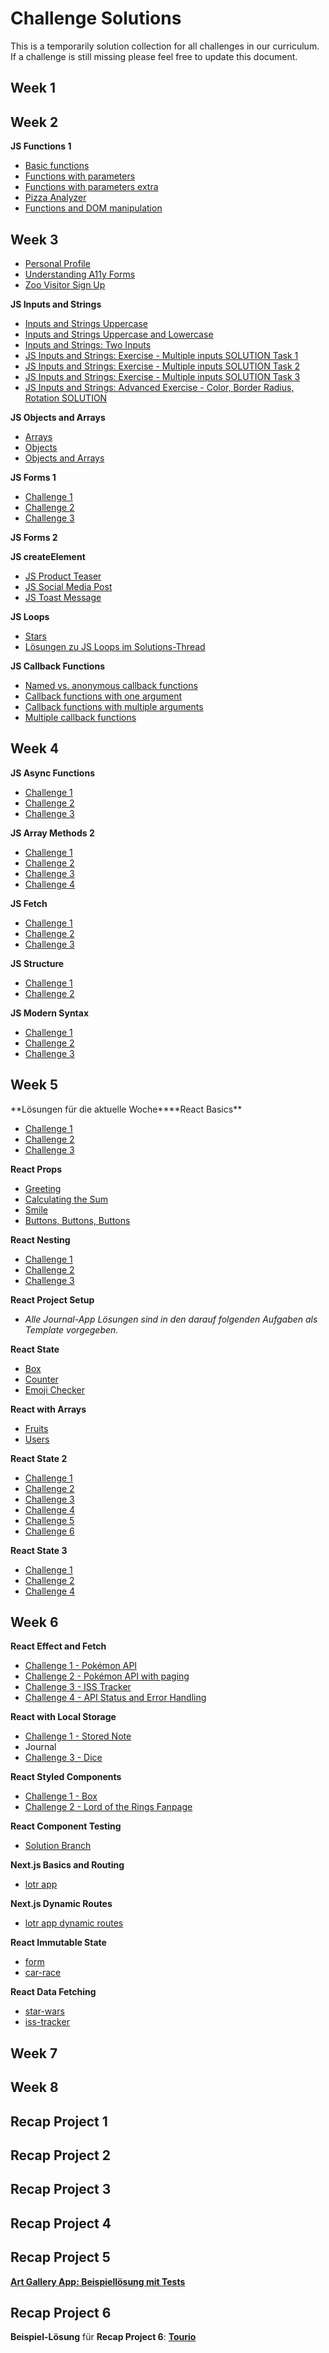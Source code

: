 # Challenge Solutions

This is a temporarily solution collection for all challenges in our curriculum. If a challenge is still missing please feel free to update this document.

## Week 1

## Week 2

**JS Functions 1**

- [Basic functions](https://codesandbox.io/s/functions-1-exercise-basic-functions-solution-vmpi8j)
- [Functions with parameters](https://codesandbox.io/s/functions-1-exercise-functions-with-parameters-solution-xbl62x?file=/js/index.js)
- [Functions with parameters extra](https://codesandbox.io/s/functions-1-exercise-functions-with-parameters-extra-solution-7pwg01?file=/js/index.js)
- [Pizza Analyzer](https://codesandbox.io/s/functions-1-exercise-pizza-analyzer-solution-7kqvnz?file=/js/index.js)
- [Functions and DOM manipulation](https://codesandbox.io/s/functions-1-exercise-functions-and-dom-manipulation-solution-flef6i)

## Week 3

- [Personal Profile](https://codesandbox.io/s/html-forms-personal-profile-6cu2p1?file=/index.html)
- [Understanding A11y Forms](https://codesandbox.io/s/html-forms-a11y-in-forms-ilyl0y)
- [Zoo Visitor Sign Up](https://codesandbox.io/s/html-forms-zoo-v84hfv)

**JS Inputs and Strings**

- [Inputs and Strings Uppercase](https://codesandbox.io/s/js-inputs-and-strings-exercise-1-solution-hj5uf8)
- [Inputs and Strings Uppercase and Lowercase](https://codesandbox.io/s/js-inputs-and-strings-exercise-2-solution-qi604t)
- [Inputs and Strings: Two Inputs](http://%28https//codesandbox.io/s/js-inputs-and-strings-exercise-3-solution-bh1ozl)
- [JS Inputs and Strings: Exercise - Multiple inputs SOLUTION Task 1](https://codesandbox.io/s/js-inputs-and-strings-exercise-4-solution-task1-98z1gw)
- [JS Inputs and Strings: Exercise - Multiple inputs SOLUTION Task 2](https://codesandbox.io/s/js-inputs-and-strings-exercise-4-solution-task2-btngfn)
- [JS Inputs and Strings: Exercise - Multiple inputs SOLUTION Task 3](https://codesandbox.io/s/js-inputs-and-strings-exercise-4-solution-task3-qkz67f)
- [JS Inputs and Strings: Advanced Exercise - Color, Border Radius, Rotation SOLUTION](https://codesandbox.io/s/js-inputs-and-strings-exercise-5-solution-kb9lh0)

**JS Objects and Arrays**

- [Arrays](https://codesandbox.io/s/arrays-5gwywf)
- [Objects](https://codesandbox.io/s/objects-qs8cns)
- [Objects and Arrays](https://codesandbox.io/s/objects-and-arrays-t9qen9)

**JS Forms 1**

- [Challenge 1](https://codesandbox.io/s/js-forms-handle-form-submit-solution-5gjkwx?file=/js/index.js)
- [Challenge 2](https://codesandbox.io/s/js-forms-checkbox-input-solution-311sug)
- [Challenge 3](https://codesandbox.io/s/js-forms-calculator-solution-7zpuyw?file=/README.md)

**JS Forms 2**

**JS createElement**

- [JS Product Teaser](https://codesandbox.io/s/js-product-teaser-solution-unspwr)
- [JS Social Media Post](https://codesandbox.io/s/js-social-media-post-solution-zm87ck)
- [JS Toast Message](https://codesandbox.io/s/js-toast-messages-solution-eeothc)

**JS Loops**

- [Stars](https://codesandbox.io/s/js-loops-stars-2-0-ww2jf1?file=/js/index.js)
- [Lösungen zu JS Loops im Solutions-Thread](https://neuefische-students.slack.com/archives/C0480UL4ZC3/p1669974731721709)

**JS Callback Functions**

- [Named vs. anonymous callback functions](https://codesandbox.io/s/adoring-grothendieck-dnlo99?file=/js/index.js)
- [Callback functions with one argument](https://codesandbox.io/s/quirky-mountain-s41wj9?file=/js/index.js)
- [Callback functions with multiple arguments](https://codesandbox.io/s/vibrant-black-g3bjmv?file=/js/index.js:122-552)
- [Multiple callback functions](https://codesandbox.io/s/elegant-moser-dfjkqu?file=/js/index.js)

## Week 4

**JS Async Functions**

- [Challenge 1](https://codesandbox.io/s/heuristic-murdock-xpqjuw?file=/js/index.js)
- [Challenge 2](https://codesandbox.io/s/sweet-snyder-icxr60?file=/js/index.js)
- [Challenge 3](https://codesandbox.io/s/rough-frost-4ukkmf?file=/index.js)

**JS Array Methods 2**

- [Challenge 1](https://codesandbox.io/s/wizardly-diffie-69ykkd?file=/index.js)
- [Challenge 2](https://codesandbox.io/s/focused-robinson-8blhf4?file=/index.js)
- [Challenge 3](https://codesandbox.io/s/elastic-james-819zvh?file=/README.md)
- [Challenge 4](https://codesandbox.io/s/wonderful-raman-n56o5r?file=/index.js)

**JS Fetch**

- [Challenge 1](https://codesandbox.io/s/js-fetch-star-wars-console-solution-20x3sc)
- [Challenge 2](https://codesandbox.io/s/js-fetch-star-wars-solution-zs18p1)
- [Challenge 3](https://codesandbox.io/s/color-clue-challenge-solution-forked-kw9zl4)

**JS Structure**

- [Challenge 1](https://codesandbox.io/s/js-structure-quiz-app-solution-dnesju)
- [Challenge 2](https://codesandbox.io/s/js-structure-space-rocket-solution-wnh9sq)

**JS Modern Syntax**

- [Challenge 1](https://codesandbox.io/s/epic-architecture-ny28rz?file=/index.js)
- [Challenge 2](https://codesandbox.io/s/adoring-platform-busen3?file=/index.js)
- [Challenge 3](https://codesandbox.io/s/clever-shape-14mbo8?file=/index.js)

## Week 5

**Lösungen für die aktuelle Woche\*\***React Basics\*\*

- [Challenge 1](https://codesandbox.io/s/gallant-water-frbs4m)
- [Challenge 2](https://codesandbox.io/s/fervent-roman-vsgkbe)
- [Challenge 3](https://codesandbox.io/s/elated-david-5vzoxr)

**React Props**

- [Greeting](https://codesandbox.io/s/react-props-greeting-solution-9rkpmd)
- [Calculating the Sum](https://codesandbox.io/s/react-props-calculating-the-sum-solution-jyyk5s)
- [Smile](https://codesandbox.io/s/react-props-smile-solution-2eo3uf)
- [Buttons, Buttons, Buttons](https://codesandbox.io/s/react-props-buttons-buttons-buttons-solution-sqe322)

**React Nesting**

- [Challenge 1](https://codesandbox.io/s/trusting-currying-9c8v7j)
- [Challenge 2](https://codesandbox.io/s/dreamy-leavitt-4ont6u)
- [Challenge 3](https://codesandbox.io/s/nostalgic-swirles-s97c6b)

**React Project Setup**

- _Alle Journal-App Lösungen sind in den darauf folgenden Aufgaben als Template vorgegeben._

**React State**

- [Box](https://codesandbox.io/s/react-state-box-solution-2nl7kb)
- [Counter](https://codesandbox.io/s/react-state-counter-solution-cixzy3)
- [Emoji Checker](https://codesandbox.io/s/react-state-emoji-checker-solution-80yho3)

**React with Arrays**

- [Fruits](https://codesandbox.io/s/react-with-arrays-fruits-solution-rl4si5)
- [Users](https://codesandbox.io/s/react-with-arrays-users-solution-h69kw4)

**React State 2**

- [Challenge 1](https://codesandbox.io/s/react-state-2-colored-number-jmgqvx)
- [Challenge 2](https://codesandbox.io/s/react-state-2-table-reservation-mcrfxn)
- [Challenge 3](https://codesandbox.io/s/react-state-2-favorite-holiday-form-glckns)
- [Challenge 4](https://codesandbox.io/s/react-state-2-personal-details-form-87x0s4)
- [Challenge 5](https://codesandbox.io/s/react-state-2-fix-triple-counter-xd05od)
- [Challenge 6](https://codesandbox.io/s/react-state-2-bonus-fix-conditionally-rendered-wpr3qc)

**React State 3**

- [Challenge 1](https://codesandbox.io/s/react-state-3-adding-animals-6x0dqc)
- [Challenge 2](https://codesandbox.io/s/react-state-3-tags-mmwudc)
- [Challenge 4](https://codesandbox.io/s/react-state-3-challenge-4-hzuejh)

## Week 6

**React Effect and Fetch**

- [Challenge 1 - Pokémon API](https://codesandbox.io/s/react-effects-and-fetch-challenge-1-sp5pvp)
- [Challenge 2 - Pokémon API with paging](https://codesandbox.io/s/react-effects-and-fetch-challenge-2-14x7dl)
- [Challenge 3 - ISS Tracker](https://codesandbox.io/s/react-effect-and-fetch-challenge-3-yugw9v)
- [Challenge 4 - API Status and Error Handling](https://codesandbox.io/s/react-effects-and-fetch-challenge-4-l6xrvu)

**React with Local Storage**

- [Challenge 1 - Stored Note](https://codesandbox.io/s/react-with-local-storage-challenge-1-ebzrzd)
- Journal
- [Challenge 3 - Dice](https://codesandbox.io/s/react-with-local-storage-challenge-3-ixm36g)

**React Styled Components**

- [Challenge 1 - Box](https://codesandbox.io/s/styled-components-exercise-figures-solution-z2oc3u)
- [Challenge 2 - Lord of the Rings Fanpage](https://codesandbox.io/s/styled-components-exercise-clientboard-solution-forked-yp9rih)

**React Component Testing**

- [Solution Branch](https://github.com/mbosselmann/component-testing-hh-web-22-7/tree/solution)

**Next.js Basics and Routing**

- [lotr app](https://github.com/F-Kirchhoff/web-hh-22-7-lotr-app)

**Next.js Dynamic Routes**

- [lotr app dynamic routes](https://github.com/F-Kirchhoff/web-hh-22-7-lotr-app-dynamic-routes)

**React Immutable State**

- [form](https://github.com/mbosselmann/react-immutable-state-form-hh-web-22-7)
- [car-race](https://github.com/shebtastic/demo-web-hh-22-7-car-race)

**React Data Fetching**

- [star-wars](https://github.com/mbosselmann/react-data-fetching_star-wars-hh-web-22-7)
- [iss-tracker](https://github.com/shebtastic/demo-web-hh-22-7-iss-tracker-swr)

## Week 7

## Week 8

## Recap Project 1

## Recap Project 2

## Recap Project 3

## Recap Project 4

## Recap Project 5

**[Art Gallery App: Beispiellösung mit Tests](https://github.com/mbosselmann/art-gallery-app)**

## Recap Project 6

**Beispiel-Lösung** für **Recap Project 6**: **[Tourio](https://github.com/mbosselmann/tourio)**
